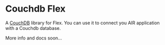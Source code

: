 Couchdb Flex
===

A [CouchDB](http://couchdb.apache.org/) library for Flex. You can use it to connect you AIR application with a Couchdb database.

More info and docs soon...